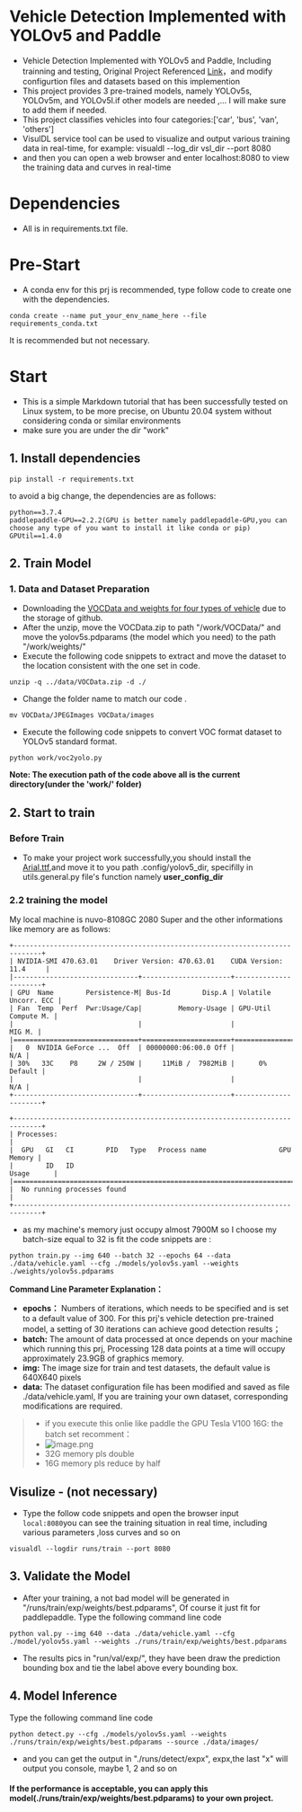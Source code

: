 # Vehicle Detection Implemented with YOLOv5 and Paddle
* Vehicle Detection Implemented with YOLOv5 and Paddle, Including trainning and testing, Original Project Referenced [Link](https://github.com/GuoQuanhao/YOLOv5-Paddle)，and modify configurtion files and datasets based on this implemention
* This project provides 3 pre-trained models, namely YOLOv5s, YOLOv5m, and YOLOv5l.if other models are needed ,... I will make sure to add them if needed.
* This project classifies vehicles into four categories:['car', 'bus', 'van', 'others']
* VisulDL service tool can be used to visualize and output various training data in real-time, for example: visualdl --log_dir vsl_dir --port 8080 
* and then you can open a web browser and enter localhost:8080 to view the training data and curves in real-time

# Dependencies
* All is in requirements.txt file.
# Pre-Start
* A conda env for this prj is recommended, type follow code to create one with the dependencies.
```shell
conda create --name put_your_env_name_here --file requirements_conda.txt
```
It is recommended but not necessary.
# Start
* This is a simple Markdown tutorial that has been successfully tested on Linux  system, to be more precise, on Ubuntu 20.04 system without considering conda or similar environments
* make sure you are under the dir "work"
## 1. Install dependencies
```angular2html
pip install -r requirements.txt 
```
to avoid a big change, the dependencies are as follows:
```angular2html
python==3.7.4
paddlepaddle-GPU==2.2.2(GPU is better namely paddlepaddle-GPU,you can choose any type of you want to install it like conda or pip)
GPUtil==1.4.0
```

## 2. Train Model
### 1. Data and Dataset Preparation
* Downloading the [VOCData and weights for four types of vehicle](https://pan.baidu.com/s/1g9iPMoem3XJkQC1gdUW23g?pwd=8mw3) due to the storage of github.
* After the unzip, move the VOCData.zip to path "/work/VOCData/" and move the yolov5s.pdparams (the model which you need) to the path "/work/weights/"
* Execute the following code snippets to extract and move the dataset to the location consistent with the one set in code.
```commandline
unzip -q ../data/VOCData.zip -d ./
```
* Change the folder name to match our code .
```commandline
mv VOCData/JPEGImages VOCData/images
```
* Execute the following code snippets to convert VOC format dataset to YOLOv5 standard format.
```angular2html
python work/voc2yolo.py
```
**Note: The execution path of the code above all is the current directory(under the 'work/' folder)**

## 2. Start to train
### Before Train
* To make your project work successfully,you should install the [Arial.ttf](https://github.com/GuoQuanhao/YOLOv5-Paddle/releases/download/v1.0/Arial.ttf),and move it to you path .config/yolov5_dir, specifilly in utils.general.py file's function namely **user_config_dir**
### 2.2 training the model
My local machine is nuvo-8108GC 2080 Super and the other informations like memory are as follows:
```
+-----------------------------------------------------------------------------+
| NVIDIA-SMI 470.63.01    Driver Version: 470.63.01    CUDA Version: 11.4     |
|-------------------------------+----------------------+----------------------+
| GPU  Name        Persistence-M| Bus-Id        Disp.A | Volatile Uncorr. ECC |
| Fan  Temp  Perf  Pwr:Usage/Cap|         Memory-Usage | GPU-Util  Compute M. |
|                               |                      |               MIG M. |
|===============================+======================+======================|
|   0  NVIDIA GeForce ...  Off  | 00000000:06:00.0 Off |                  N/A |
| 30%   33C    P8     2W / 250W |     11MiB /  7982MiB |      0%      Default |
|                               |                      |                  N/A |
+-------------------------------+----------------------+----------------------+
                                                                               
+-----------------------------------------------------------------------------+
| Processes:                                                                  |
|  GPU   GI   CI        PID   Type   Process name                  GPU Memory |
|        ID   ID                                                   Usage      |
|=============================================================================|
|  No running processes found                                                 |
+-----------------------------------------------------------------------------+
```
* as my machine's memory just occupy almost 7900M so I choose my batch-size equal to 32 is fit
the code snippets are :
```commandline
python train.py --img 640 --batch 32 --epochs 64 --data ./data/vehicle.yaml --cfg ./models/yolov5s.yaml --weights ./weights/yolov5s.pdparams
```

**Command Line Parameter Explanation：**
* **epochs：** Numbers of iterations, which needs to be specified and is set to a default value of 300. For this prj's vehicle detection pre-trained model, a setting of 30 iterations can achieve good detection results；
* **batch:** The amount of data processed at once depends on your machine which running this prj, Processing 128 data points at a time will occupy approximately 23.9GB of graphics memory.
* **img:** The image size for train and test datasets, the default value is 640X640 pixels
* **data:** The dataset configuration file has been modified and saved as file ./data/vehicle.yaml, If you are training your own dataset, corresponding modifications are required.


> * if you execute this onlie like paddle the GPU Tesla V100 16G: the batch set recomment：
> * ![image.png](https://s1.ax1x.com/2022/05/02/OiT3RS.png)
> * 32G memory pls double
> * 16G memory pls reduce by half

## Visulize - (not necessary)
* Type the follow code snippets and open the browser input ```local:8080```you can see the training situation in real time, including various parameters ,loss curves and so on
```commandline
visualdl --logdir runs/train --port 8080
```

## 3. Validate the Model
* After your training, a not bad model will be generated in "/runs/train/exp/weights/best.pdparams", Of course it just fit for paddlepaddle.
Type the following command line code 
```commandline
python val.py --img 640 --data ./data/vehicle.yaml --cfg ./model/yolov5s.yaml --weights ./runs/train/exp/weights/best.pdparams
```
* The results pics in "run/val/exp/", they have been draw the prediction bounding box and tie the label above every bounding box.
## 4. Model Inference
Type the following command line code 
```commandline
python detect.py --cfg ./models/yolov5s.yaml --weights ./runs/train/exp/weights/best.pdparams --source ./data/images/
```
* and you can get the output in "./runs/detect/expx", expx,the last "x" will output you console, maybe 1,  2 and so on
#### If the performance is acceptable, you can apply this model(./runs/train/exp/weights/best.pdparams) to your own project.